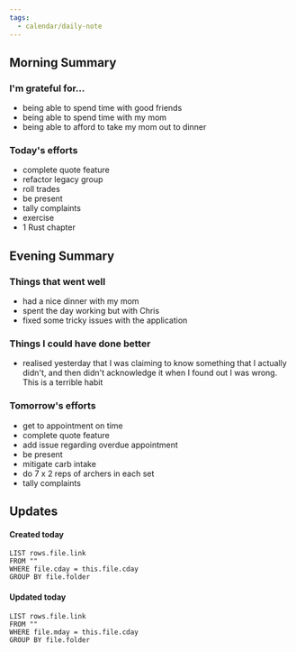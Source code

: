 ```yaml
---
tags:
  - calendar/daily-note
---
```


## Morning Summary

### I'm grateful for...

- being able to spend time with good friends
- being able to spend time with my mom
- being able to afford to take my mom out to dinner

### Today's efforts

- complete quote feature
- refactor legacy group
- roll trades
- be present
- tally complaints
- exercise
- 1 Rust chapter

## Evening Summary

### Things that went well

- had a nice dinner with my mom
- spent the day working but with Chris
- fixed some tricky issues with the application

### Things I could have done better

- realised yesterday that I was claiming to know something that I actually didn't, and then didn't acknowledge it when I found out I was wrong. This is a terrible habit 

### Tomorrow's efforts

- get to appointment on time
- complete quote feature
- add issue regarding overdue appointment
- be present 
- mitigate carb intake
- do 7 x 2 reps of archers in each set
- tally complaints

## Updates

#### Created today

```dataview
LIST rows.file.link
FROM ""
WHERE file.cday = this.file.cday
GROUP BY file.folder
```

#### Updated today

```dataview
LIST rows.file.link
FROM ""
WHERE file.mday = this.file.cday
GROUP BY file.folder
```
